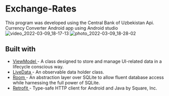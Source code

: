 # Exchange-Rates
This program was developed using the Central Bank of Uzbekistan Api.
Currency Converter Android app using Android studio
![video_2022-03-09_18-17-13](https://user-images.githubusercontent.com/72391361/157449900-e09316ec-db3b-4e16-9b47-8502ef28774e.gif)
![photo_2022-03-09_18-28-02](https://user-images.githubusercontent.com/72391361/157450997-670c43af-f8b3-4344-b349-4646fe389522.jpg)
## Built with
- [ViewModel ](https://developer.android.com/topic/libraries/architecture/viewmodel) - A class designed to store and manage UI-related data in a lifecycle conscious way.
- [LiveData ](https://developer.android.com/topic/libraries/architecture/livedata) - An observable data holder class.
- [Room ](https://developer.android.com/training/data-storage/room) - An abstraction layer over SQLite to allow fluent database access while harnessing the full power of SQLite.
- [Retrofit ](https://square.github.io/retrofit/) - Type-safe HTTP client for Android and Java by Square, Inc.
